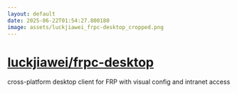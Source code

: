 ```yaml
---
layout: default
date: 2025-06-22T01:54:27.800180
image: assets/luckjiawei_frpc-desktop_cropped.png
---
```


# [luckjiawei/frpc-desktop](https://github.com/luckjiawei/frpc-desktop)

cross-platform desktop client for FRP with visual config and intranet access
